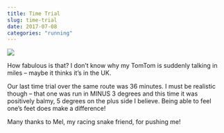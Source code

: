 ```yaml
---
title: Time Trial
slug: time-trial
date: 2017-07-08
categories: "running"
---
```


<p><img src="http://res.cloudinary.com/dy6grlu8z/image/upload/v1558841636/mnh6ydtavxhb4yv7fyep.png"/></p>
<p>How fabulous is that? I don’t know why my TomTom is suddenly talking in miles – maybe it thinks it’s in the UK.</p>
<p>Our last time trial over the same route was 36 minutes. I must be realistic though – that one was run in MINUS 3 degrees and this time it was positively balmy, 5 degrees on the plus side I believe. Being able to feel one’s feet does make a difference!</p>
<p>Many thanks to Mel, my racing snake friend, for pushing me!</p>







